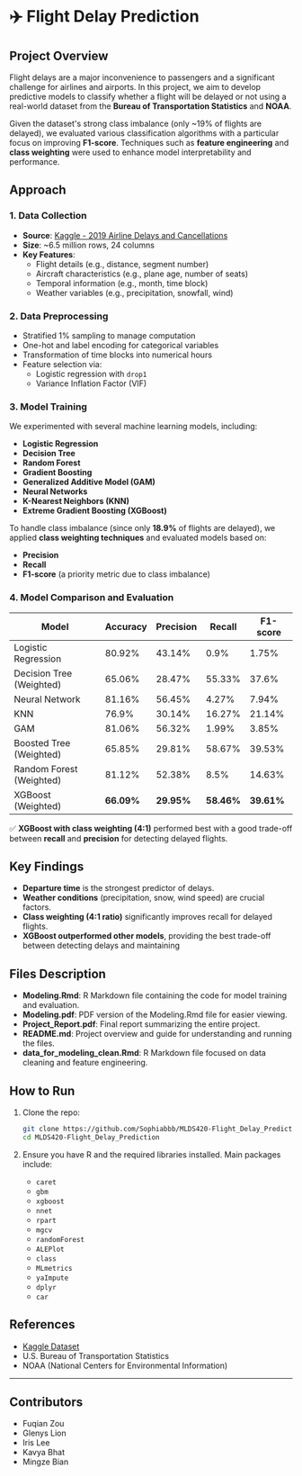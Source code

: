 
# ✈️ Flight Delay Prediction

## Project Overview

Flight delays are a major inconvenience to passengers and a significant challenge for airlines and airports. In this project, we aim to develop predictive models to classify whether a flight will be delayed or not using a real-world dataset from the **Bureau of Transportation Statistics** and **NOAA**.

Given the dataset's strong class imbalance (only ~19% of flights are delayed), we evaluated various classification algorithms with a particular focus on improving **F1-score**. Techniques such as **feature engineering** and **class weighting** were used to enhance model interpretability and performance.

## Approach

### 1. Data Collection

- **Source**: [Kaggle - 2019 Airline Delays and Cancellations](https://www.kaggle.com/datasets/threnjen/2019-airline-delays-and-cancellations/data)
- **Size**: ~6.5 million rows, 24 columns
- **Key Features**:
  - Flight details (e.g., distance, segment number)
  - Aircraft characteristics (e.g., plane age, number of seats)
  - Temporal information (e.g., month, time block)
  - Weather variables (e.g., precipitation, snowfall, wind)

### 2. Data Preprocessing

- Stratified 1% sampling to manage computation
- One-hot and label encoding for categorical variables
- Transformation of time blocks into numerical hours
- Feature selection via:
  - Logistic regression with `drop1`
  - Variance Inflation Factor (VIF)

### 3. Model Training
We experimented with several machine learning models, including:
- **Logistic Regression**
- **Decision Tree**
- **Random Forest**
- **Gradient Boosting**
- **Generalized Additive Model (GAM)**
- **Neural Networks**
- **K-Nearest Neighbors (KNN)**
- **Extreme Gradient Boosting (XGBoost)**

To handle class imbalance (since only **18.9%** of flights are delayed), we applied **class weighting techniques** and evaluated models based on:
- **Precision**
- **Recall**
- **F1-score** (a priority metric due to class imbalance)

### 4. Model Comparison and Evaluation

| Model                     | Accuracy | Precision | Recall | F1-score |
|---------------------------|----------|-----------|--------|----------|
| Logistic Regression       | 80.92%   | 43.14%    | 0.9%  | 1.75%   |
| Decision Tree (Weighted)  | 65.06%   | 28.47%    | 55.33% | 37.6%    |
| Neural Network  | 81.16%   | 56.45%    | 4.27% | 7.94%    |
| KNN  | 76.9%   | 30.14%    | 16.27% | 21.14%    |
| GAM  | 81.06%   | 56.32%    | 1.99% | 3.85%    |
| Boosted Tree (Weighted)  | 65.85%   | 29.81%    | 58.67% | 39.53%    |
| Random Forest (Weighted)  | 81.12%   | 52.38%    | 8.5%   | 14.63%   |
| XGBoost (Weighted)    | **66.09%** | **29.95%** | **58.46%** | **39.61%** |

✅ **XGBoost with class weighting (4:1)** performed best with a good trade-off between **recall** and **precision** for detecting delayed flights.

## Key Findings

- **Departure time** is the strongest predictor of delays.
- **Weather conditions** (precipitation, snow, wind speed) are crucial factors.
- **Class weighting (4:1 ratio)** significantly improves recall for delayed flights.
- **XGBoost outperformed other models**, providing the best trade-off between detecting delays and maintaining 

## Files Description
- **Modeling.Rmd**: R Markdown file containing the code for model training and evaluation.
- **Modeling.pdf**: PDF version of the Modeling.Rmd file for easier viewing.
- **Project_Report.pdf**: Final report summarizing the entire project.
- **README.md**: Project overview and guide for understanding and running the files.
- **data_for_modeling_clean.Rmd**: R Markdown file focused on data cleaning and feature engineering.

## How to Run

1. Clone the repo:
   ```bash
   git clone https://github.com/Sophiabbb/MLDS420-Flight_Delay_Prediction.git
   cd MLDS420-Flight_Delay_Prediction
   ```

2. Ensure you have R and the required libraries installed. Main packages include:
   - `caret`
   - `gbm`
   - `xgboost`
   - `nnet`
   - `rpart`
   - `mgcv`
   - `randomForest`
   - `ALEPlot`
   - `class`
   - `MLmetrics`
   - `yaImpute`
   - `dplyr`
   - `car`

## References

- [Kaggle Dataset](https://www.kaggle.com/datasets/threnjen/2019-airline-delays-and-cancellations/data)
- U.S. Bureau of Transportation Statistics
- NOAA (National Centers for Environmental Information)

---

## Contributors
- Fuqian Zou
- Glenys Lion
- Iris Lee
- Kavya Bhat
- Mingze Bian
